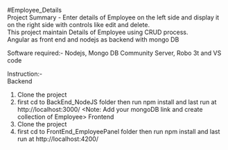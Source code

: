 #Employee_Details<br>
Project Summary - Enter details of Employee on the left side and display it on the right side with controls like edit and delete.<br> 
This project maintain Details of Employee using CRUD process.<br>
Angular as front end and nodejs as backend with mongo DB<br>

Software required:- Nodejs, Mongo DB Community Server, Robo 3t and VS code<br>

Instruction:-<br>
Backend
1. Clone the project
2. first cd to BackEnd_NodeJS folder then run npm install and last run at http://localhost:3000/ 
<Note: Add your mongoDB link and create collection of Employee>
Frontend<br>
1. Clone the project
2. first cd to FrontEnd_EmployeePanel folder then run npm install and last run at http://localhost:4200/ 

